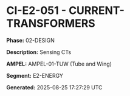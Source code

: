 # CI-E2-051 - CURRENT-TRANSFORMERS

**Phase:** 02-DESIGN

**Description:** Sensing CTs

**AMPEL:** AMPEL-01-TUW (Tube and Wing)

**Segment:** E2-ENERGY

**Generated:** 2025-08-25 17:27:29 UTC
